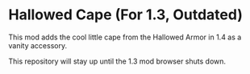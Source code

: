 # Hallowed Cape (For 1.3, Outdated)
This mod adds the cool little cape from the Hallowed Armor in 1.4 as a vanity accessory.

This repository will stay up until the 1.3 mod browser shuts down.
